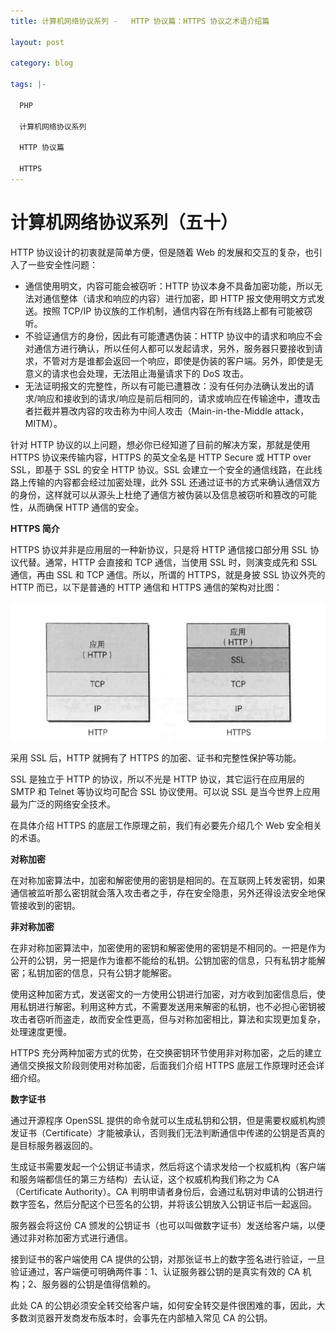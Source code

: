 ```yaml
---
title: 计算机网络协议系列 -   HTTP 协议篇：HTTPS 协议之术语介绍篇

layout: post

category: blog

tags: |-

  PHP

  计算机网络协议系列
  
  HTTP 协议篇

  HTTPS
---
```




# 计算机网络协议系列（五十）



HTTP 协议设计的初衷就是简单方便，但是随着 Web 的发展和交互的复杂，也引入了一些安全性问题：

- 通信使用明文，内容可能会被窃听：HTTP 协议本身不具备加密功能，所以无法对通信整体（请求和响应的内容）进行加密，即 HTTP 报文使用明文方式发送。按照 TCP/IP 协议族的工作机制，通信内容在所有线路上都有可能被窃听。
- 不验证通信方的身份，因此有可能遭遇伪装：HTTP 协议中的请求和响应不会对通信方进行确认，所以任何人都可以发起请求，另外，服务器只要接收到请求，不管对方是谁都会返回一个响应，即使是伪装的客户端。另外，即使是无意义的请求也会处理，无法阻止海量请求下的 DoS 攻击。
- 无法证明报文的完整性，所以有可能已遭篡改：没有任何办法确认发出的请求/响应和接收到的请求/响应是前后相同的，请求或响应在传输途中，遭攻击者拦截并篡改内容的攻击称为中间人攻击（Main-in-the-Middle attack，MITM）。

针对 HTTP 协议的以上问题，想必你已经知道了目前的解决方案，那就是使用 HTTPS 协议来传输内容，HTTPS 的英文全名是 HTTP Secure 或 HTTP over SSL，即基于 SSL 的安全 HTTP 协议。SSL 会建立一个安全的通信线路，在此线路上传输的内容都会经过加密处理，此外 SSL 还通过证书的方式来确认通信双方的身份，这样就可以从源头上杜绝了通信方被伪装以及信息被窃听和篡改的可能性，从而确保 HTTP 通信的安全。

**HTTPS 简介**

HTTPS 协议并非是应用层的一种新协议，只是将 HTTP 通信接口部分用 SSL 协议代替。通常，HTTP 会直接和 TCP 通信，当使用 SSL 时，则演变成先和 SSL 通信，再由 SSL 和 TCP 通信。所以，所谓的 HTTPS，就是身披 SSL 协议外壳的 HTTP 而已，以下是普通的 HTTP 通信和 HTTPS 通信的架构对比图：

![img](/assets/post/744508f9e868c0b3849b47589c9c997a39f1ca5e0974cd4557efeeff361d966f.png)

采用 SSL 后，HTTP 就拥有了 HTTPS 的加密、证书和完整性保护等功能。

SSL 是独立于 HTTP 的协议，所以不光是 HTTP 协议，其它运行在应用层的 SMTP 和 Telnet 等协议均可配合 SSL 协议使用。可以说 SSL 是当今世界上应用最为广泛的网络安全技术。

在具体介绍 HTTPS 的底层工作原理之前，我们有必要先介绍几个 Web 安全相关的术语。

**对称加密**

在对称加密算法中，加密和解密使用的密钥是相同的。在互联网上转发密钥，如果通信被监听那么密钥就会落入攻击者之手，存在安全隐患，另外还得设法安全地保管接收到的密钥。

**非对称加密**

在非对称加密算法中，加密使用的密钥和解密使用的密钥是不相同的。一把是作为公开的公钥，另一把是作为谁都不能给的私钥。公钥加密的信息，只有私钥才能解密；私钥加密的信息，只有公钥才能解密。

使用这种加密方式，发送密文的一方使用公钥进行加密，对方收到加密信息后，使用私钥进行解密。利用这种方式，不需要发送用来解密的私钥，也不必担心密钥被攻击者窃听而盗走，故而安全性更高，但与对称加密相比，算法和实现更加复杂，处理速度更慢。

HTTPS 充分两种加密方式的优势，在交换密钥环节使用非对称加密，之后的建立通信交换报文阶段则使用对称加密，后面我们介绍 HTTPS 底层工作原理时还会详细介绍。

**数字证书**

通过开源程序 OpenSSL 提供的命令就可以生成私钥和公钥，但是需要权威机构颁发证书（Certificate）才能被承认，否则我们无法判断通信中传递的公钥是否真的是目标服务器返回的。

生成证书需要发起一个公钥证书请求，然后将这个请求发给一个权威机构（客户端和服务端都信任的第三方结构）去认证，这个权威机构我们称之为 CA（Certificate Authority）。CA 判明申请者身份后，会通过私钥对申请的公钥进行数字签名，然后分配这个已签名的公钥，并将该公钥放入公钥证书后一起返回。

服务器会将这份 CA 颁发的公钥证书（也可以叫做数字证书）发送给客户端，以便通过非对称加密方式进行通信。

接到证书的客户端使用 CA 提供的公钥，对那张证书上的数字签名进行验证，一旦验证通过，客户端便可明确两件事：1、认证服务器公钥的是真实有效的 CA 机构；2、服务器的公钥是值得信赖的。

此处 CA 的公钥必须安全转交给客户端，如何安全转交是件很困难的事，因此，大多数浏览器开发商发布版本时，会事先在内部植入常见 CA 的公钥。